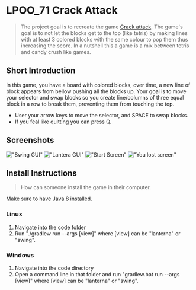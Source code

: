 # LPOO_71 Crack Attack

> The project goal is to recreate the game [Crack attack](http://www.aluminumangel.org/attack/). The game's goal is to not let the blocks get to the top (like tetris) by making lines with at least 3 colored blocks with the same colour to pop them thus increasing the score. In a nutshell this a game is a mix between tetris and candy crush like games.

## Short Introduction

In this game, you have a board with colored blocks, over time, a new line of block appears from bellow pushing all the blocks up. Your goal is to move your selector and swap blocks so you create line/columns of three equal block in a row to break them, preventing them from touching the top.

- User your arrow keys to move the selector, and SPACE to swap blocks.
- If you feal like quitting you can press Q.

## Screenshots

<!-- Some screenshots that illustrate the game.-->
!["Swing GUI"](https://i.imgur.com/b4nuHle.png)
!["Lantera GUI"](https://imgur.com/zy7qwwc.png)
!["Start Screen"](https://i.imgur.com/ssIb6TW.png)
!["You lost screen"](https://imgur.com/nOOkoLG.png)

## Install Instructions

> How can someone install the game in their computer.

Make sure to have Java 8 installed.

### Linux

1. Navigate into the code folder
2. Run "./gradlew run --args [view]" where [view] can be "lanterna" or "swing".

### Windows

1. Navigate into the code directory
2. Open a command line in that folder and run "gradlew.bat run --args [view]" where [view] can be "lanterna" or "swing".
